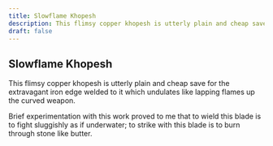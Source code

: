 ```yaml
---
title: Slowflame Khopesh
description: This flimsy copper khopesh is utterly plain and cheap save for the extravagant iron edge welded to it which undulates like lapping flames up the curved weapon....
draft: false
---
```


## Slowflame Khopesh

This flimsy copper khopesh is utterly plain and cheap save for the extravagant iron edge welded to it which undulates like lapping flames up the curved weapon.

Brief experimentation with this work proved to me that to wield this blade is to fight sluggishly as if underwater; to strike with this blade is to burn through stone like butter.

